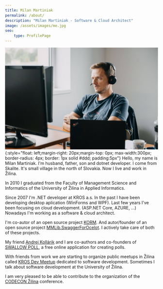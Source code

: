 ```yaml
---
title: Milan Martiniak
permalink: /about/
description: "Milan Martiniak - Software & Cloud Architect"
image: /assets/images/me.jpg
seo:
    type: ProfilePage
---
```

![avatar](/assets/images/me.jpg){:style="float: left;margin-right: 20px;margin-top: 0px; max-width:300px; border-radius: 4px; border: 1px solid #ddd; padding:5px"}
Hello, my name is Milan Martiniak. I'm husband, father, son and dotnet developer.
I come from Skalite. It's small village in the north of Slovakia. Now I live and work in Žilina.

In 2010 I graduated from the Faculty of Management Science and Informatics of the University of Žilina in Applied Informatics.

Since 2007 I'm .NET developer at KROS a.s. In the past I have been developing desktop aplication (WinForms and WPF). Last few years I've been focusing on cloud development. (ASP.NET Core, AZURE, ...) Nowadays I'm working as a software & cloud architect.

I'm co-autor of an open source project [KORM](https://github.com/Kros-sk/Kros.KORM). And autor/founder of an open source project [MMLib.SwaggerForOcelot](https://github.com/Burgyn/MMLib.SwaggerForOcelot). I actively take care of both of these projects.

My friend [Andrej Kollárik](https://www.linkedin.com/in/andrej-kollarik/) and I are co-authors and co-founders of [SWALLOW POLL](https://swallowpoll.com), a free online application for creating polls.

With friends from work we are starting to organize public meetups in Žilina called [KROS Dev Meetup](https://www.meetup.com/KROS-Dev-Meetup/) dedicated to software development.
Sometimes I talk about software development at the University of Žilina.

I am very pleased to be able to contribute to the organization of the [CODECON Žilina](https://www.codecon.sk/zilina/) conference.
